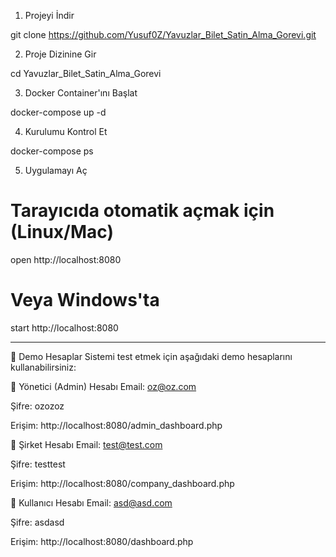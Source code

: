 1. Projeyi İndir
   
git clone https://github.com/Yusuf0Z/Yavuzlar_Bilet_Satin_Alma_Gorevi.git

2. Proje Dizinine Gir
   
cd Yavuzlar_Bilet_Satin_Alma_Gorevi

3. Docker Container'ını Başlat
   
docker-compose up -d

4. Kurulumu Kontrol Et
   
docker-compose ps

5. Uygulamayı Aç
# Tarayıcıda otomatik açmak için (Linux/Mac)
open http://localhost:8080

# Veya Windows'ta
start http://localhost:8080

------------------------------------------------------------------------------

🔐 Demo Hesaplar
Sistemi test etmek için aşağıdaki demo hesaplarını kullanabilirsiniz:

👑 Yönetici (Admin) Hesabı
Email: oz@oz.com

Şifre: ozozoz

Erişim: http://localhost:8080/admin_dashboard.php

🏢 Şirket Hesabı
Email: test@test.com

Şifre: testtest

Erişim: http://localhost:8080/company_dashboard.php

👤 Kullanıcı Hesabı
Email: asd@asd.com

Şifre: asdasd

Erişim: http://localhost:8080/dashboard.php
